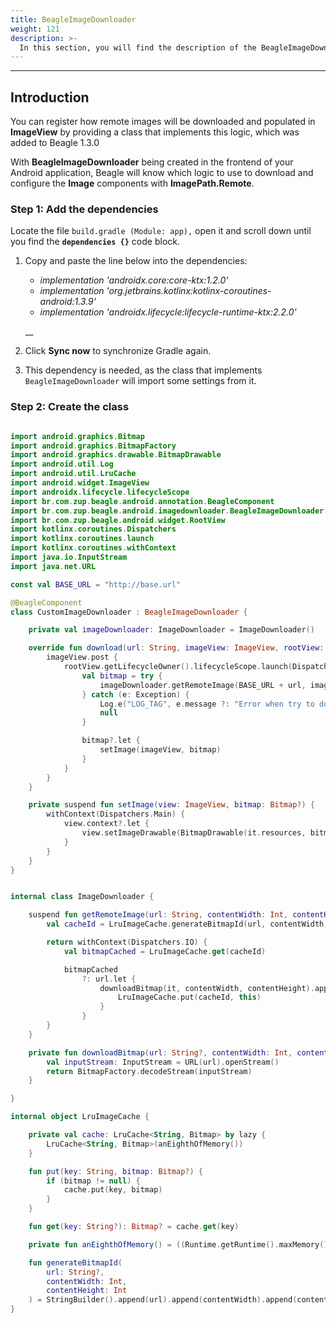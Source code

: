 ```yaml
---
title: BeagleImageDownloader
weight: 121
description: >-
  In this section, you will find the description of the BeagleImageDownloader class and details of the methods that implement it.
---
```


---

## Introduction

You can register how remote images will be downloaded and populated in **ImageView** by providing a class that implements this logic, which was added to Beagle 1.3.0

With **BeagleImageDownloader** being created in the frontend of your Android application, Beagle will know which logic to use to download and configure the **Image** components with **ImagePath.Remote**.

### Step 1: Add the dependencies

Locate the file `build.gradle (Module: app),` open it and scroll down until you find the **`dependencies {}`** code block.

1. Copy and paste the line below into the dependencies:

   * _implementation 'androidx.core:core-ktx:1.2.0'_
   * _implementation 'org.jetbrains.kotlinx:kotlinx-coroutines-android:1.3.9'_
   * _implementation 'androidx.lifecycle:lifecycle-runtime-ktx:2.2.0'_

   \_\_

2. Click **Sync now** to synchronize Gradle again.
3. This dependency is needed, as the class that implements `BeagleImageDownloader` will import some settings from it.

### Step 2: Create the class

```kotlin

import android.graphics.Bitmap
import android.graphics.BitmapFactory
import android.graphics.drawable.BitmapDrawable
import android.util.Log
import android.util.LruCache
import android.widget.ImageView
import androidx.lifecycle.lifecycleScope
import br.com.zup.beagle.android.annotation.BeagleComponent
import br.com.zup.beagle.android.imagedownloader.BeagleImageDownloader
import br.com.zup.beagle.android.widget.RootView
import kotlinx.coroutines.Dispatchers
import kotlinx.coroutines.launch
import kotlinx.coroutines.withContext
import java.io.InputStream
import java.net.URL

const val BASE_URL = "http://base.url"

@BeagleComponent
class CustomImageDownloader : BeagleImageDownloader {

    private val imageDownloader: ImageDownloader = ImageDownloader()

    override fun download(url: String, imageView: ImageView, rootView: RootView) {
        imageView.post {
            rootView.getLifecycleOwner().lifecycleScope.launch(Dispatchers.IO) {
                val bitmap = try {
                    imageDownloader.getRemoteImage(BASE_URL + url, imageView.width, imageView.height)
                } catch (e: Exception) {
                    Log.e("LOG_TAG", e.message ?: "Error when try to download Image")
                    null
                }

                bitmap?.let {
                    setImage(imageView, bitmap)
                }
            }
        }
    }

    private suspend fun setImage(view: ImageView, bitmap: Bitmap?) {
        withContext(Dispatchers.Main) {
            view.context?.let {
                view.setImageDrawable(BitmapDrawable(it.resources, bitmap))
            }
        }
    }
}


internal class ImageDownloader {

    suspend fun getRemoteImage(url: String, contentWidth: Int, contentHeight: Int) : Bitmap? {
        val cacheId = LruImageCache.generateBitmapId(url, contentWidth, contentHeight)

        return withContext(Dispatchers.IO) {
            val bitmapCached = LruImageCache.get(cacheId)

            bitmapCached
                ?: url.let {
                    downloadBitmap(it, contentWidth, contentHeight).apply {
                        LruImageCache.put(cacheId, this)
                    }
                }
        }
    }

    private fun downloadBitmap(url: String?, contentWidth: Int, contentHeight: Int) : Bitmap {
        val inputStream: InputStream = URL(url).openStream()
        return BitmapFactory.decodeStream(inputStream)
    }

}

internal object LruImageCache {

    private val cache: LruCache<String, Bitmap> by lazy {
        LruCache<String, Bitmap>(anEighthOfMemory())
    }

    fun put(key: String, bitmap: Bitmap?) {
        if (bitmap != null) {
            cache.put(key, bitmap)
        }
    }

    fun get(key: String?): Bitmap? = cache.get(key)

    private fun anEighthOfMemory() = ((Runtime.getRuntime().maxMemory() / 1024).toInt() / 8)

    fun generateBitmapId(
        url: String?,
        contentWidth: Int,
        contentHeight: Int
    ) = StringBuilder().append(url).append(contentWidth).append(contentHeight).toString()
}
```
